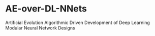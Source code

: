 # AE-over-DL-NNets
Artificial Evolution Algorithmic Driven Development of Deep Learning Modular Neural Network Designs
